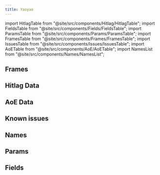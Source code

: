 ```yaml
---
title: Yaoyao
---
```


import HitlagTable from "@site/src/components/Hitlag/HitlagTable";
import FieldsTable from "@site/src/components/Fields/FieldsTable";
import ParamsTable from "@site/src/components/Params/ParamsTable";
import FramesTable from "@site/src/components/Frames/FramesTable";
import IssuesTable from "@site/src/components/Issues/IssuesTable";
import AoETable from "@site/src/components/AoE/AoETable";
import NamesList from "@site/src/components/Names/NamesList";

## Frames

<FramesTable character="yaoyao" />

## Hitlag Data

<HitlagTable character="yaoyao" />

## AoE Data

<AoETable character="yaoyao" />

## Known issues

<IssuesTable character="yaoyao" />

## Names

<NamesList character="yaoyao" />

## Params

<ParamsTable character="yaoyao" />

## Fields

<FieldsTable character="yaoyao" />